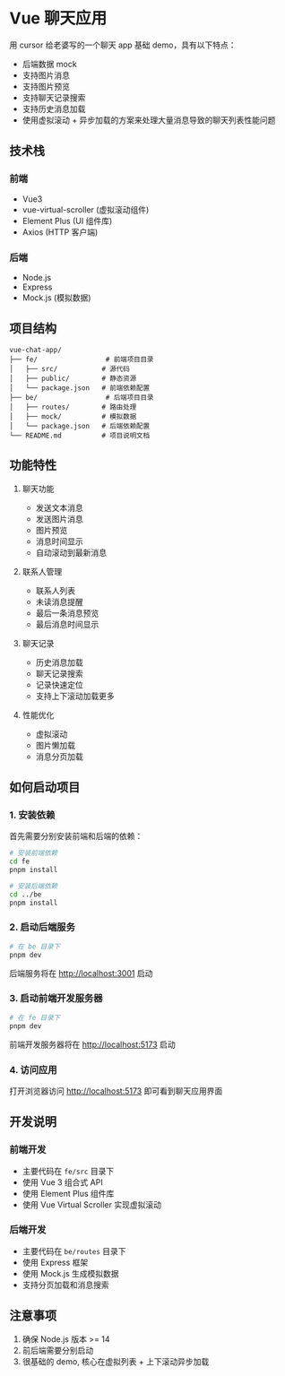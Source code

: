# Vue 聊天应用

用 cursor 给老婆写的一个聊天 app 基础 demo，具有以下特点：

- 后端数据 mock
- 支持图片消息
- 支持图片预览
- 支持聊天记录搜索
- 支持历史消息加载
- 使用虚拟滚动 + 异步加载的方案来处理大量消息导致的聊天列表性能问题

## 技术栈

### 前端

- Vue3
- vue-virtual-scroller (虚拟滚动组件)
- Element Plus (UI 组件库)
- Axios (HTTP 客户端)

### 后端

- Node.js
- Express
- Mock.js (模拟数据)

## 项目结构

``` shell
vue-chat-app/
├── fe/                 # 前端项目目录
│   ├── src/           # 源代码
│   ├── public/        # 静态资源
│   └── package.json   # 前端依赖配置
├── be/                 # 后端项目目录
│   ├── routes/        # 路由处理
│   ├── mock/          # 模拟数据
│   └── package.json   # 后端依赖配置
└── README.md          # 项目说明文档
```

## 功能特性

1. 聊天功能
   - 发送文本消息
   - 发送图片消息
   - 图片预览
   - 消息时间显示
   - 自动滚动到最新消息

2. 联系人管理
   - 联系人列表
   - 未读消息提醒
   - 最后一条消息预览
   - 最后消息时间显示

3. 聊天记录
   - 历史消息加载
   - 聊天记录搜索
   - 记录快速定位
   - 支持上下滚动加载更多

4. 性能优化
   - 虚拟滚动
   - 图片懒加载
   - 消息分页加载

## 如何启动项目

### 1. 安装依赖

首先需要分别安装前端和后端的依赖：

```bash
# 安装前端依赖
cd fe
pnpm install

# 安装后端依赖
cd ../be
pnpm install
```

### 2. 启动后端服务

```bash
# 在 be 目录下
pnpm dev
```

后端服务将在 <http://localhost:3001> 启动

### 3. 启动前端开发服务器

```bash
# 在 fe 目录下
pnpm dev
```

前端开发服务器将在 <http://localhost:5173> 启动

### 4. 访问应用

打开浏览器访问 <http://localhost:5173> 即可看到聊天应用界面

## 开发说明

### 前端开发

- 主要代码在 `fe/src` 目录下
- 使用 Vue 3 组合式 API
- 使用 Element Plus 组件库
- 使用 Vue Virtual Scroller 实现虚拟滚动

### 后端开发

- 主要代码在 `be/routes` 目录下
- 使用 Express 框架
- 使用 Mock.js 生成模拟数据
- 支持分页加载和消息搜索

## 注意事项

1. 确保 Node.js 版本 >= 14
2. 前后端需要分别启动
3. 很基础的 demo, 核心在虚拟列表 + 上下滚动异步加载
